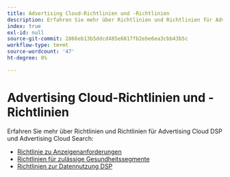```yaml
---
title: Advertising Cloud-Richtlinien und -Richtlinien
description: Erfahren Sie mehr über Richtlinien und Richtlinien für Advertising Cloud DSP und Advertising Cloud Search.
index: true
exl-id: null
source-git-commit: 2866eb13b5ddcd485e6817fb2ebe6ea3cbb43b5c
workflow-type: tm+mt
source-wordcount: '47'
ht-degree: 0%

---
```


# Advertising Cloud-Richtlinien und -Richtlinien

Erfahren Sie mehr über Richtlinien und Richtlinien für Advertising Cloud DSP und Advertising Cloud Search:

* [Richtlinie zu Anzeigenanforderungen](/help/policies/ad-requirements-policy.md)
* [Richtlinien für zulässige Gesundheitssegmente](/help/policies/health-segment-guidelines.md)
* [Richtlinien zur Datennutzung DSP](/help/policies/data-usage-guidelines.md)
